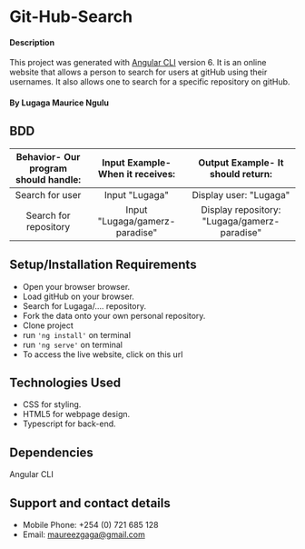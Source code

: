 # Git-Hub-Search

#### Description

This project was generated with [Angular CLI](https://github.com/angular/angular-cli) version 6. It is an online website that allows a person to search for users at gitHub using their usernames. It also allows one to search for a specific repository on gitHub.

#### By **Lugaga Maurice Ngulu**

## BDD

| Behavior- Our program should handle: | Input Example- When it receives: | Output Example- It should return: |
| :-------------: | :-------------: | :-------------: |
| Search for user | Input "Lugaga" | Display user: "Lugaga" |
| Search for repository | Input "Lugaga/gamerz-paradise" | Display repository: "Lugaga/gamerz-paradise" |

## Setup/Installation Requirements

* Open your browser browser.
* Load gitHub on your browser.
* Search for Lugaga/.... repository.
* Fork the data onto your own personal repository.
* Clone project
* run `'ng install'` on terminal
* run `'ng serve'` on terminal
* To access the live website, click on this url 

## Technologies Used

* CSS for styling.
* HTML5 for webpage design.
* Typescript for back-end.

## Dependencies

Angular CLI

## Support and contact details

* Mobile Phone: +254 (0) 721 685 128
* Email: maureezgaga@gmail.com